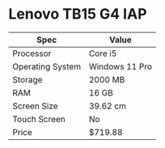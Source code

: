 # Lenovo TB15 G4 IAP

| Spec | Value |
|---|---|
| Processor | Core i5 |
| Operating System | Windows 11 Pro |
| Storage | 2000 MB |
| RAM | 16 GB |
| Screen Size | 39.62 cm |
| Touch Screen | No |
| Price | $719.88 |
